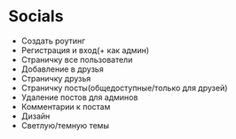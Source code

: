 # Socials

- Создать роутинг
- Регистрация и вход(+ как админ)
- Страничку все пользователи
- Добавление в друзья
- Страничку друзья
- Страничку посты(общедоступные/только для друзей)
- Удаление постов для админов
- Комментарии к постам
- Дизайн
- Светлую/темную темы